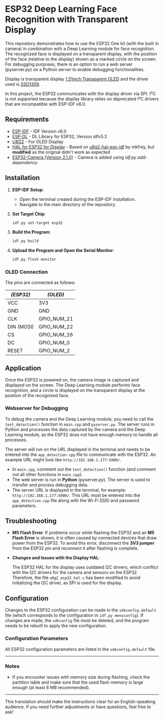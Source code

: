 
# ESP32 Deep Learning Face Recognition with Transparent Display

This repository demonstrates how to use the ESP32 One kit (with the built in camera) in combination with a Deep Learning module for face recognition. The recognized face is displayed on a transparent display, with the position of the face (relative to the display) shown as a marked circle on the screen. For debugging purposes, there is an option to run a web server (pyserver.py) on a Python server to enable debugging functionalities.

Display is transparent display [1.51inch Transparent OLED](https://www.waveshare.com/wiki/1.51inch_Transparent_OLED) and the driver used is [SSD1309](https://files.waveshare.com/upload/9/9c/SSD1309Datasheet.pdf).

In this project, the ESP32 communicates with the display driver via SPI. I²C is not supported because the display library relies on deprecated I²C drivers that are incompatible with ESP-IDF v6.0.

## Requirements

* [ESP-IDF](https://github.com/espressif/esp-idf/tree/v6.0-dev) - IDF Version v6.0
* [ESP-DL](https://github.com/espressif/esp-dl/tree/idfv5.3) - DL Library for ESP32, Version idfv5.3
* [U8G2](https://github.com/olikraus/u8g2/tree/master) - For OLED Display
* [HAL for ESP32 for Display](https://github.com/mkfrey/u8g2-hal-esp-idf/tree/master) - Based on [u8g2-hal-esp-idf](https://github.com/mkfrey/u8g2-hal-esp-idf/tree/master) by mkfrey, but **modified** as the original didn't work as expected
* [ESP32-Camera (Version 2.1.0)](https://github.com/espressif/esp32-camera) - Camera is added using *idf.py add-dependency*

## Installation

1. **ESP-IDF Setup**:

   * Open the terminal created during the ESP-IDF installation.
   * Navigate to the main directory of the repository.

2. **Set Target Chip**:

   ```bash
   idf.py set-target esp32
   ```

3. **Build the Program**:

   ```bash
   idf.py build
   ```

4. **Upload the Program and Open the Serial Monitor**:

   ```bash
   idf.py flash monitor
   ```

### OLED Connection

The pins are connected as follows:

| *(ESP32)*  | *(OLED)*      |
| ---------- | ------------- |
| VCC        | 3V3           |
| GND        | GND           |
| CLK        | GPIO\_NUM\_21 |
| DIN (MOSI) | GPIO\_NUM\_22 |
| CS         | GPIO\_NUM\_26 |
| DC         | GPIO\_NUM\_0  |
| RESET      | GPIO\_NUM\_2  |

## Application

Once the ESP32 is powered on, the camera image is captured and displayed on the screen. The Deep Learning module performs face recognition, and a circle is displayed on the transparent display at the position of the recognized face.

### Webserver for Debugging

To debug the camera and the Deep Learning module, you need to call the `test_detection()` function in `main.cpp` and `pyserver.py`. The server runs in Python and processes the data captured by the camera and the Deep Learning module, as the ESP32 does not have enough memory to handle all processes.

The server will run on the URL displayed in the terminal and needs to be entered into the `app_detection.cpp` file to communicate with the ESP32. An example URL might look like `http://192.168.1.177:5000/`.

* In `main.cpp`, comment out the `test_detection()` function (and comment out all other functions in `main.cpp`).
* The web server is run in **Python** (pyserver.py). The server is used to transfer and process debugging data.
* The server URL is displayed in the terminal, for example: `http://192.168.1.177:5000/`. This URL must be entered into the `app_detection.cpp` file along with the Wi-Fi SSID and password parameters.

## Troubleshooting

* **M5 Flash Error**:
  If problems occur while flashing the ESP32 and an **M5 Flash Error** is shown, it is often caused by connected devices that draw power from the ESP32. To avoid this error, disconnect the **3V3 jumper** from the ESP32 pin and reconnect it after flashing is complete.

* **Changes and Issues with the Display HAL**:

  The ESP32 HAL for the display uses outdated I2C drivers, which conflict with the I2C drivers for the camera and sensors on the ESP32. Therefore, the file `u8g2_esp32_hal.c` has been modified to avoid initializing the I2C driver, as SPI is used for the display.

## Configuration

Changes to the ESP32 configuration can be made in the `sdkconfig.default` file (which corresponds to the configuration in `idf.py menuconfig`). If changes are made, the `sdkconfig` file must be deleted, and the program needs to be rebuilt to apply the new configuration.

### Configuration Parameters

All ESP32 configuration parameters are listed in the `sdkconfig.default` file.

---

### Notes

* If you encounter issues with memory size during flashing, check the partition table and make sure that the used flash memory is large enough (at least 8 MB recommended).

---

This translation should make the instructions clear for an English-speaking audience. If you need further adjustments or have questions, feel free to ask!
